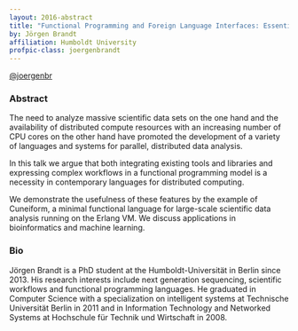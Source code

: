 ```yaml
---
layout: 2016-abstract
title: "Functional Programming and Foreign Language Interfaces: Essentials in Distributed Computing"
by: Jörgen Brandt
affiliation: Humboldt University
profpic-class: joergenbrandt
---
```


[@joergenbr](https://twitter.com/joergenbr)

### Abstract

The need to analyze massive scientific data sets on the one hand and the
availability of distributed compute resources with an increasing number of CPU
cores on the other hand have promoted the development of a variety of languages
and systems for parallel, distributed data analysis.

In this talk we argue that both integrating existing tools and libraries and
expressing complex workflows in a functional programming model is a necessity in
contemporary languages for distributed computing.

We demonstrate the usefulness of these features by the example of Cuneiform, a
minimal functional language for large-scale scientific data analysis running on
the Erlang VM. We discuss applications in bioinformatics and machine learning.

### Bio

Jörgen Brandt is a PhD student at the Humboldt-Universität in Berlin since 2013.
His research interests include next generation sequencing, scientific workflows
and functional programming languages. He graduated in Computer Science with a
specialization on intelligent systems at Technische Universität Berlin in 2011
and in Information Technology and Networked Systems at Hochschule für Technik
und Wirtschaft in 2008.
